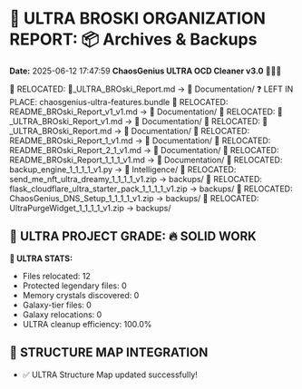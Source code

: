 # 🌌 ULTRA BROSKI ORGANIZATION REPORT: 📦 Archives & Backups
**Date:** 2025-06-12 17:47:59
**ChaosGenius ULTRA OCD Cleaner v3.0** 🧠💜🌌

📁 RELOCATED: 🌌_ULTRA_BROski_Report.md → 📝 Documentation/
❓ LEFT IN PLACE: chaosgenius-ultra-features.bundle
📁 RELOCATED: README_BROski_Report_v1_v1.md → 📝 Documentation/
📁 RELOCATED: 🌌_ULTRA_BROski_Report_v1.md → 📝 Documentation/
📁 RELOCATED: 🌌_ULTRA_BROski_Report.md → 📝 Documentation/
📁 RELOCATED: README_BROski_Report_1_v1.md → 📝 Documentation/
📁 RELOCATED: README_BROski_Report_2_1_v1.md → 📝 Documentation/
📁 RELOCATED: README_BROski_Report_1_1_1_v1.md → 📝 Documentation/
📁 RELOCATED: backup_engine_1_1_1_1_v1.py → 🧠 Intelligence/
📁 RELOCATED: send_me_nft_ultra_dreamy_1_1_1_1_v1.zip → backups/
📁 RELOCATED: flask_cloudflare_ultra_starter_pack_1_1_1_1_v1.zip → backups/
📁 RELOCATED: ChaosGenius_DNS_Setup_1_1_1_1_v1.zip → backups/
📁 RELOCATED: UltraPurgeWidget_1_1_1_1_v1.zip → backups/

## 🌌 ULTRA PROJECT GRADE: 🔥 SOLID WORK
**🧠 ULTRA STATS:**
- Files relocated: 12
- Protected legendary files: 0
- Memory crystals discovered: 0
- Galaxy-tier files: 0
- Galaxy relocations: 0
- ULTRA cleanup efficiency: 100.0%

## 🔄 STRUCTURE MAP INTEGRATION
- ✅ ULTRA Structure Map updated successfully!